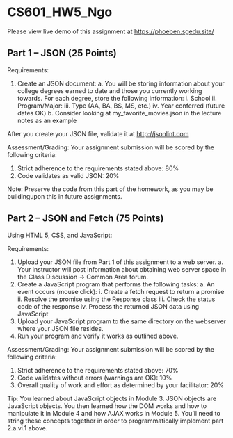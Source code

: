 # CS601_HW5_Ngo

Please view live demo of this assignment at https://phoeben.sgedu.site/

## Part 1 – JSON (25 Points)

Requirements:
1. Create an JSON document:
    a. You will be storing information about your college degrees earned
to date and those you currently working towards. For each degree,
store the following information:
        i. School
        ii. Program/Major:
        iii. Type (AA, BA, BS, MS, etc.)
        iv. Year conferred (future dates OK)
    b. Consider looking at my_favorite_movies.json in the lecture notes as an example

After you create your JSON file, validate it at http://jsonlint.com


Assessment/Grading:
Your assignment submission will be scored by the following criteria:
1. Strict adherence to the requirements stated above: 80%
2. Code validates as valid JSON: 20%


Note: Preserve the code from this part of the homework, as you may be buildingupon this in future assignments.


## Part 2 – JSON and Fetch (75 Points)
Using HTML 5, CSS, and JavaScript:

Requirements:
1. Upload your JSON file from Part 1 of this assignment to a web server.
a. Your instructor will post information about obtaining web server
space in the Class Discussion -> Common Area forum.
2. Create a JavaScript program that performs the following tasks:
a. An event occurs (mouse click):
i. Create a fetch request to return a promise
ii. Resolve the promise using the Response class
iii. Check the status code of the response
iv. Process the returned JSON data using JavaScript
3. Upload your JavaScript program to the same directory on the webserver
where your JSON file resides.
4. Run your program and verify it works as outlined above.


Assessment/Grading:
Your assignment submission will be scored by the following criteria:
1. Strict adherence to the requirements stated above: 70%
2. Code validates without errors (warnings are OK): 10%
3. Overall quality of work and effort as determined by your facilitator: 20%

Tip: You learned about JavaScript objects in Module 3. JSON objects are
JavaScript objects. You then learned how the DOM works and how to manipulate
it in Module 4 and how AJAX works in Module 5. You’ll need to string these
concepts together in order to programmatically implement part 2.a.vi.1 above.